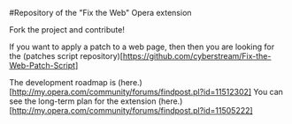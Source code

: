 #Repository of the "Fix the Web" Opera extension

Fork the project and contribute!

If you want to apply a patch to a web page, then then you are looking for the (patches script repository)[https://github.com/cyberstream/Fix-the-Web-Patch-Script]

The development roadmap is (here.)[http://my.opera.com/community/forums/findpost.pl?id=11512302]
You can see the long-term plan for the extension (here.)[http://my.opera.com/community/forums/findpost.pl?id=11505222]
